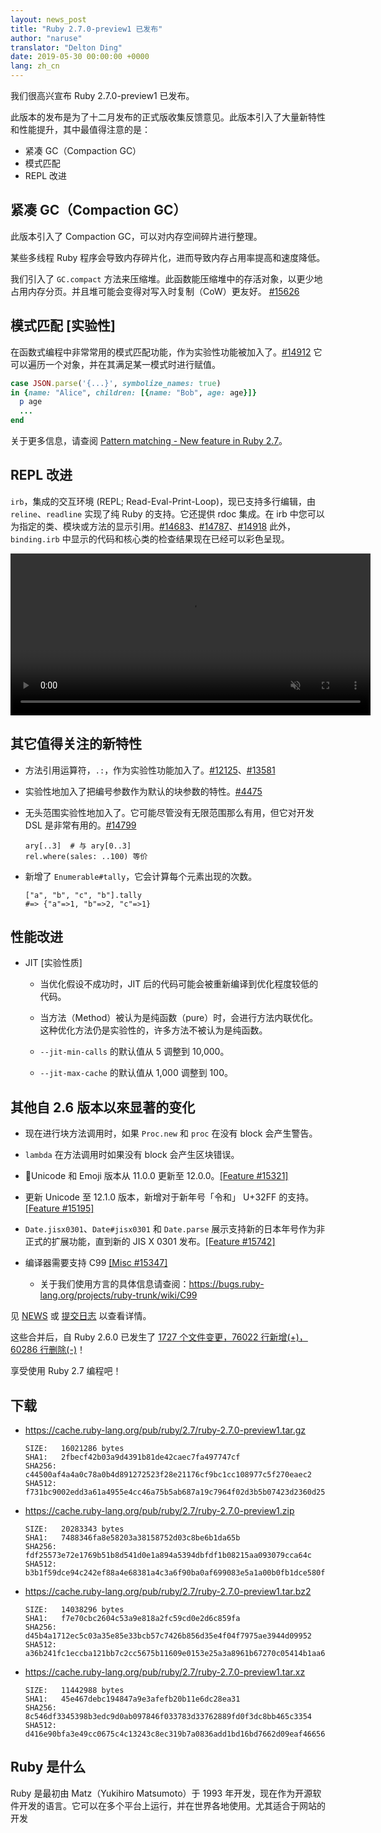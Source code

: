 ```yaml
---
layout: news_post
title: "Ruby 2.7.0-preview1 已发布"
author: "naruse"
translator: "Delton Ding"
date: 2019-05-30 00:00:00 +0000
lang: zh_cn
---
```


我们很高兴宣布 Ruby 2.7.0-preview1 已发布。

此版本的发布是为了十二月发布的正式版收集反馈意见。此版本引入了大量新特性和性能提升，其中最值得注意的是：

* 紧凑 GC（Compaction GC）
* 模式匹配
* REPL 改进

## 紧凑 GC（Compaction GC）

此版本引入了 Compaction GC，可以对内存空间碎片进行整理。

某些多线程 Ruby 程序会导致内存碎片化，进而导致内存占用率提高和速度降低。

我们引入了 `GC.compact` 方法来压缩堆。此函数能压缩堆中的存活对象，以更少地占用内存分页。并且堆可能会变得对写入时复制（CoW）更友好。
[#15626](https://bugs.ruby-lang.org/issues/15626)

## 模式匹配 [实验性]

在函数式编程中非常常用的模式匹配功能，作为实验性功能被加入了。[#14912](https://bugs.ruby-lang.org/issues/14912) 它可以遍历一个对象，并在其满足某一模式时进行赋值。

```ruby
case JSON.parse('{...}', symbolize_names: true)
in {name: "Alice", children: [{name: "Bob", age: age}]}
  p age
  ...
end
```

关于更多信息，请查阅 [Pattern matching - New feature in Ruby 2.7](https://speakerdeck.com/k_tsj/pattern-matching-new-feature-in-ruby-2-dot-7)。

## REPL 改进

`irb`，集成的交互环境 (REPL; Read-Eval-Print-Loop)，现已支持多行编辑，由 `reline`、`readline` 实现了纯 Ruby 的支持。它还提供 rdoc 集成。在 irb 中您可以为指定的类、模块或方法的显示引用。[#14683](https://bugs.ruby-lang.org/issues/14683)、[#14787](https://bugs.ruby-lang.org/issues/14787)、[#14918](https://bugs.ruby-lang.org/issues/14918) 此外，`binding.irb` 中显示的代码和核心类的检查结果现在已经可以彩色呈现。

<video autoplay="autoplay" controls="controls" muted="muted" width="576" height="259">
  <source src="https://cache.ruby-lang.org/pub/media/irb_improved_with_key_take2.mp4" type="video/mp4">
</video>

## 其它值得关注的新特性

* 方法引用运算符，<code>.:</code>，作为实验性功能加入了。[#12125]( https://bugs.ruby-lang.org/issues/12125)、[#13581]( https://bugs.ruby-lang.org/issues/13581)

* 实验性地加入了把编号参数作为默认的块参数的特性。[#4475](https://bugs.ruby-lang.org/issues/4475)

* 无头范围实验性地加入了。它可能尽管没有无限范围那么有用，但它对开发 DSL 是非常有用的。[#14799](https://bugs.ruby-lang.org/issues/14799)

      ary[..3]  # 与 ary[0..3]
      rel.where(sales: ..100) 等价

* 新增了 `Enumerable#tally`，它会计算每个元素出现的次数。

      ["a", "b", "c", "b"].tally
      #=> {"a"=>1, "b"=>2, "c"=>1}

## 性能改进

* JIT [实验性质]

  * 当优化假设不成功时，JIT 后的代码可能会被重新编译到优化程度较低的代码。

  * 当方法（Method）被认为是纯函数（pure）时，会进行方法内联优化。这种优化方法仍是实验性的，许多方法不被认为是纯函数。

  * `--jit-min-calls` 的默认值从 5 调整到 10,000。

  * `--jit-max-cache` 的默认值从 1,000 调整到 100。

## 其他自 2.6 版本以來显著的变化

* 现在进行块方法调用时，如果 `Proc.new` 和 `proc` 在没有 block 会产生警告。

* `lambda` 在方法调用时如果没有 block 会产生区块错误。

* Unicode 和 Emoji 版本从 11.0.0 更新至 12.0.0。[[Feature #15321]](https://bugs.ruby-lang.org/issues/15321)

* 更新 Unicode 至 12.1.0 版本，新增对于新年号「令和」 U+32FF 的支持。[[Feature #15195]](https://bugs.ruby-lang.org/issues/15195)

* `Date.jisx0301`、`Date#jisx0301` 和 `Date.parse` 展示支持新的日本年号作为非正式的扩展功能，直到新的 JIS X 0301 发布。[[Feature #15742]](https://bugs.ruby-lang.org/issues/15742)

* 编译器需要支持 C99 [[Misc #15347]](https://bugs.ruby-lang.org/issues/15347)
  * 关于我们使用方言的具体信息请查阅：<https://bugs.ruby-lang.org/projects/ruby-trunk/wiki/C99>

见 [NEWS](https://github.com/ruby/ruby/blob/v2_7_0_preview1/NEWS) 或 [提交日志](https://github.com/ruby/ruby/compare/v2_6_0...v2_7_0_preview1) 以查看详情。

这些合并后，自 Ruby 2.6.0 已发生了 [1727 个文件变更，76022 行新增(+)，60286 行删除(-)](https://github.com/ruby/ruby/compare/v2_6_0...v2_7_0_preview1)！

享受使用 Ruby 2.7 编程吧！

## 下载

* <https://cache.ruby-lang.org/pub/ruby/2.7/ruby-2.7.0-preview1.tar.gz>

      SIZE:   16021286 bytes
      SHA1:   2fbecf42b03a9d4391b81de42caec7fa497747cf
      SHA256: c44500af4a4a0c78a0b4d891272523f28e21176cf9bc1cc108977c5f270eaec2
      SHA512: f731bc9002edd3a61a4955e4cc46a75b5ab687a19c7964f02d3b5b07423d2360d25d7be5df340e884ca9945e3954e68e5eb11b209b65b3a687c71a1abc24b91f
* <https://cache.ruby-lang.org/pub/ruby/2.7/ruby-2.7.0-preview1.zip>

      SIZE:   20283343 bytes
      SHA1:   7488346fa8e58203a38158752d03c8be6b1da65b
      SHA256: fdf25573e72e1769b51b8d541d0e1a894a5394dbfdf1b08215aa093079cca64c
      SHA512: b3b1f59dce94c242ef88a4e68381a4c3a6f90ba0af699083e5a1a00b0fb1dce580f057dad25571fe789ac9aa95aa6e9c071ebb330328dc822217ac9ea9fbeb3f
* <https://cache.ruby-lang.org/pub/ruby/2.7/ruby-2.7.0-preview1.tar.bz2>

      SIZE:   14038296 bytes
      SHA1:   f7e70cbc2604c53a9e818a2fc59cd0e2d6c859fa
      SHA256: d45b4a1712ec5c03a35e85e33bcb57c7426b856d35e4f04f7975ae3944d09952
      SHA512: a36b241fc1eccba121bb7c2cc5675b11609e0153e25a3a8961b67270c05414b1aa669ce5d4a5ebe4c6b2328ea2b8f8635fbba046b70de103320b3fdcb3d51248
* <https://cache.ruby-lang.org/pub/ruby/2.7/ruby-2.7.0-preview1.tar.xz>

      SIZE:   11442988 bytes
      SHA1:   45e467debc194847a9e3afefb20b11e6dc28ea31
      SHA256: 8c546df3345398b3edc9d0ab097846f033783d33762889fd0f3dc8bb465c3354
      SHA512: d416e90bfa3e49cc0675c4c13243c8ec319b7a0836add1bd16bd7662d09eaf46656d26e772ef3b097e10779896e643edd8a6e4f885147e3235257736adfdf3b5

## Ruby 是什么

Ruby 是最初由 Matz（Yukihiro Matsumoto）于 1993 年开发，现在作为开源软件开发的语言。它可以在多个平台上运行，并在世界各地使用。尤其适合于网站的开发

